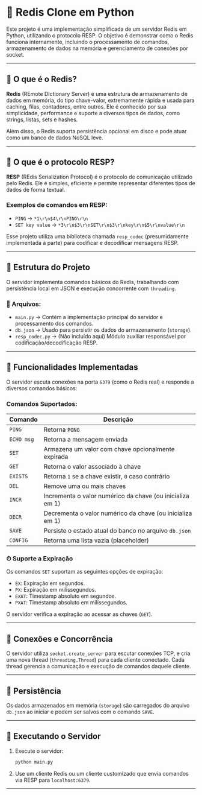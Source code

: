 # 🧠 Redis Clone em Python

Este projeto é uma implementação simplificada de um servidor Redis em Python, utilizando o protocolo RESP. O objetivo é demonstrar como o Redis funciona internamente, incluindo o processamento de comandos, armazenamento de dados na memória e gerenciamento de conexões por socket.

---

## 📌 O que é o Redis?

**Redis** (REmote DIctionary Server) é uma estrutura de armazenamento de dados em memória, do tipo chave-valor, extremamente rápida e usada para caching, filas, contadores, entre outros. Ele é conhecido por sua simplicidade, performance e suporte a diversos tipos de dados, como strings, listas, sets e hashes.

Além disso, o Redis suporta persistência opcional em disco e pode atuar como um banco de dados NoSQL leve.

---

## 🔁 O que é o protocolo RESP?

**RESP** (REdis Serialization Protocol) é o protocolo de comunicação utilizado pelo Redis. Ele é simples, eficiente e permite representar diferentes tipos de dados de forma textual.

### Exemplos de comandos em RESP:
- `PING` → `*1\r\n$4\r\nPING\r\n`
- `SET key value` → `*3\r\n$3\r\nSET\r\n$3\r\nkey\r\n$5\r\nvalue\r\n`

Esse projeto utiliza uma biblioteca chamada `resp_codec` (presumidamente implementada à parte) para codificar e decodificar mensagens RESP.

---

## 🧩 Estrutura do Projeto

O servidor implementa comandos básicos do Redis, trabalhando com persistência local em JSON e execução concorrente com `threading`.

### 📁 Arquivos:
- `main.py` → Contém a implementação principal do servidor e processamento dos comandos.
- `db.json` → Usado para persistir os dados do armazenamento (`storage`).
- `resp_codec.py` → (Não incluído aqui) Módulo auxiliar responsável por codificação/decodificação RESP.

---

## 🧠 Funcionalidades Implementadas

O servidor escuta conexões na porta `6379` (como o Redis real) e responde a diversos comandos básicos:

### Comandos Suportados:

| Comando     | Descrição                                                    |
|-------------|---------------------------------------------------------------|
| `PING`      | Retorna `PONG`                                                |
| `ECHO msg`  | Retorna a mensagem enviada                                    |
| `SET`       | Armazena um valor com chave opcionalmente expirada           |
| `GET`       | Retorna o valor associado à chave                             |
| `EXISTS`    | Retorna `1` se a chave existir, `0` caso contrário            |
| `DEL`       | Remove uma ou mais chaves                                     |
| `INCR`      | Incrementa o valor numérico da chave (ou inicializa em 1)     |
| `DECR`      | Decrementa o valor numérico da chave (ou inicializa em 1)     |
| `SAVE`      | Persiste o estado atual do banco no arquivo `db.json`         |
| `CONFIG`    | Retorna uma lista vazia (placeholder)                         |

### ⏱ Suporte a Expiração
Os comandos `SET` suportam as seguintes opções de expiração:
- `EX`: Expiração em segundos.
- `PX`: Expiração em milissegundos.
- `EXAT`: Timestamp absoluto em segundos.
- `PXAT`: Timestamp absoluto em milissegundos.

O servidor verifica a expiração ao acessar as chaves (`GET`).

---

## 🧵 Conexões e Concorrência

O servidor utiliza `socket.create_server` para escutar conexões TCP, e cria uma nova thread (`threading.Thread`) para cada cliente conectado. Cada thread gerencia a comunicação e execução de comandos daquele cliente.

---

## 💾 Persistência

Os dados armazenados em memória (`storage`) são carregados do arquivo `db.json` ao iniciar e podem ser salvos com o comando `SAVE`.

---

## 🚀 Executando o Servidor

1. Execute o servidor:
   ```bash
   python main.py
   ```
2. Use um cliente Redis ou um cliente customizado que envia comandos via RESP para `localhost:6379`.

---